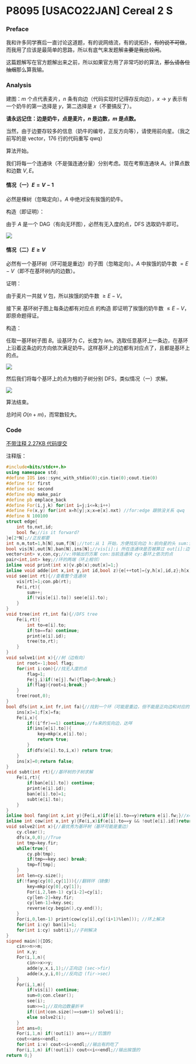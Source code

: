 # P8095 [USACO22JAN] Cereal 2 S

### Preface

我和许多同学赛后一直讨论这道题，有的说网络流，有的说拓扑，~~有的说不可做~~，而我用了应该是最简单的思路，所以有底气来发题解~~主要是我比较闲~~。

这篇题解写在官方题解出来之前，所以如果官方用了非常巧妙的算法，~~那么请各位抽烟~~那么算我输。

### Analysis

建图：$m$ 个点代表麦片，$n$ 条有向边（代码实现时记得存反向边），$x\to y$ 表示有一个奶牛的第一选择是 $y$，第二选择是 $x$（不要搞反了）。

**请永远记住：边是奶牛，点是麦片，$n$ 是边数，$m$ 是点数。**

当然，由于边要存较多的信息（奶牛的编号，正反方向等），请使用前向星。（我之前写的是 vector，$176$ 行的代码重写 qwq）

算法开始。

我们将每一个连通块（不是强连通分量）分别考虑。现在考察连通块 $A$。计算点数和边数 $V,E$。

#### 情况（一）$E=V-1$

必然是棵树（忽略定向）。$A$ 中绝对没有挨饿的奶牛。

构造（即证明）：

由于 $A$ 是一个 DAG（有向无环图），必然有无入度的点，DFS 选取奶牛即可。

![](https://cdn.luogu.com.cn/upload/image_hosting/95st68ie.png)

#### 情况（二）$E\ge V$

必然有一个基环树（环可能是重边）的子图（忽略定向）。$A$ 中挨饿的奶牛数 $=E-V$（即不在基环树内的边数）。

证明：

由于麦片一共就 $V$ 包，所以挨饿的奶牛数 $\ge E-V$。

接下来 基环树子图上每条边都有对应点 的构造 即证明了挨饿的奶牛数 $\le E-V$，即原命题得证。

构造：

任取一基环树子图 $B$。设基环为 $C$，长度为 $len$。选取任意基环上一条边，在基环上沿着这条边的方向依次满足奶牛。这样基环上的边都有对应点了，且都是基环上的点。

![](https://cdn.luogu.com.cn/upload/image_hosting/lh6wa9pa.png)

然后我们将每个基环上的点为根的子树分别 DFS，类似情况（一）求解。

![](https://cdn.luogu.com.cn/upload/image_hosting/db06xngx.png)

算法结束。

总时间 $O(n+m)$，而常数较大。

### Code

[不带注释 2.27KB 代码提交](https://www.luogu.com.cn/record/68578612)

注释版：

```cpp
#include<bits/stdc++.h>
using namespace std;
#define IOS ios::sync_with_stdio(0);cin.tie(0);cout.tie(0)
#define fir first
#define sec second
#define mkp make_pair
#define pb emplace_back
#define For(i,j,k) for(int i=j;i<=k;i++)
#define Fe(x,y) for(int x=h[y];x;x=e[x].nxt) //for:edge 跟铁没关系 qwq 
#define N 100100
struct edge{
	int to,nxt,id;
	bool fw;//is it forward?
}e[2*N];//正反都要 
int n,m,tot=1,h[N],sum,f[N];//tot:从 1 开始，方便找反向边 h:前向星的头 sum:该联通块的边数 f[i]:搜索树中 i 的父亲 
bool vis[N],out[N],ban[N],ins[N];//vis[i]:i 所在连通块是否被算过 out[i]:边（奶牛）是否被输出了 ban[i]:点 i DFS 是否被达咩了 ins[i]:是否在搜索树中的祖先集合 
vector<int> v,con,cy;//v:待输出的方案 con:当前连通块 cy:基环上依次的点
pair<int,int> key;//环的两端（环上相邻） 
inline void print(int x){v.pb(x);out[x]=1;}
inline void adde(int x,int y,int id,bool z){e[++tot]={y,h[x],id,z};h[x]=tot;}//加边 
void see(int rt){//查看整个连通块 
	vis[rt]=1;con.pb(rt);
	Fe(i,rt){
		sum++;
		if(!vis[e[i].to]) see(e[i].to);
	}
}
void tree(int rt,int fa){//DFS tree 
	Fe(i,rt){
		int to=e[i].to;
		if(to==fa) continue;
		print(e[i].id);
		tree(to,rt);
	}
}
void solve1(int x){//树（边有向） 
	int root=-1;bool flag;
	for(int i:con){//找无入度的点 
		flag=1;
		Fe(j,i)if(!e[j].fw){flag=0;break;}
		if(flag){root=i;break;}
	}
	tree(root,0);
}
bool dfs(int x,int fr,int fa){//找到一个环（可能是重边，但不能是正向边和对应的反向边） 
	ins[x]=1;f[x]=fa;
	Fe(i,x){
		if((i^fr)==1) continue;//fa来的反向边，达咩 
		if(ins[e[i].to]){
			key=mkp(x,e[i].to);
			return true;
		}
		if(dfs(e[i].to,i,x)) return true;
	}
	ins[x]=0;return false;
}
void subt(int rt){//基环树的子树求解 
	Fe(i,rt){
		if(ban[e[i].to]) continue;
		print(e[i].id);
		ban[e[i].to]=1;
		subt(e[i].to);
	}
}
inline bool fang(int x,int y){Fe(i,x)if(e[i].to==y)return e[i].fw;}//x=>y 的方向 
inline int cow(int x,int y){Fe(i,x)if(e[i].to==y && !out[e[i].id])return e[i].id;}//x=>y 的奶牛编号 
void solve2(int x){//最优秀为基环树（基环可能是重边） 
	cy.clear();
	dfs(x,0,0);//True 
	int tmp=key.fir;
	while(true){
		cy.pb(tmp);
		if(tmp==key.sec) break;
		tmp=f[tmp]; 
	}
	int len=cy.size();
	if(!fang(cy[0],cy[1])){//翻转环（镜像） 
		key=mkp(cy[0],cy[1]);
		For(i,2,len-1) cy[i-2]=cy[i];
		cy[len-2]=key.fir;
		cy[len-1]=key.sec;
		reverse(cy.begin(),cy.end());
	}
	For(i,0,len-1) print(cow(cy[i],cy[(i+1)%len])); //环上解决 
	for(int i:cy) ban[i]=1;
	for(int i:cy) subt(i);//子树解决 
}
signed main(){IOS;
	cin>>n>>m;
	int x,y;
	For(i,1,n){
		cin>>x>>y;
		adde(y,x,i,1);//正向边 (sec->fir)
		adde(x,y,i,0);//反向边 (fir->sec)
	}
	For(i,1,m){
		if(vis[i]) continue;
		sum=0;con.clear();
		see(i);
		sum>>=1;//双向边数量折半 
		if((int)con.size()==sum+1) solve1(i);
		else solve2(i);
	}
	int ans=0;
	For(i,1,n) if(!out[i]) ans++;//饥饿的 
	cout<<ans<<endl;
	for(int i:v) cout<<i<<endl;//输出有的吃了 
	For(i,1,n) if(!out[i]) cout<<i<<endl;//输出挨饿的 
return 0;}
```